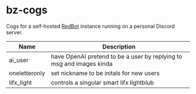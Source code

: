 # bz-cogs
Cogs for a self-hosted [RedBot](https://github.com/Cog-Creators/Red-DiscordBot) instance running on a personal Discord server.

| Name | Description
| --- | --- |
ai_user | have OpenAI pretend to be a user by replying to msg and images kinda
oneletteronly | set nickname to be initals for new users
lifx_light | controls a singular smart lifx lightblub
